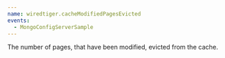 ```yaml
---
name: wiredtiger.cacheModifiedPagesEvicted
events:
  - MongoConfigServerSample
---
```


The number of pages, that have been modified, evicted from the cache.